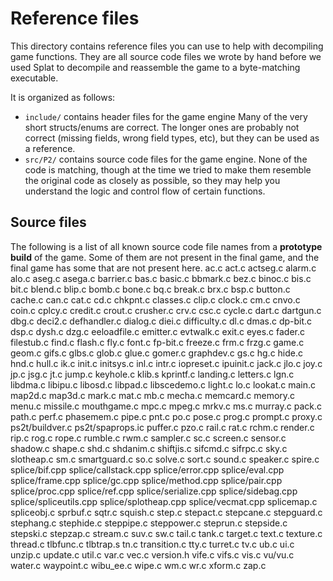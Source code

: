 # Reference files

This directory contains reference files you can use to help with decompiling game functions. They are all source code files we wrote by hand before we used Splat to decompile and reassemble the game to a byte-matching executable.

It is organized as follows:
- `include/` contains header files for the game engine Many of the very short structs/enums are correct. The longer ones are probably not correct (missing fields, wrong field types, etc), but they can be used as a reference.
- `src/P2/` contains source code files for the game engine. None of the code is matching, though at the time we tried to make them resemble the original code as closely as possible, so they may help you understand the logic and control flow of certain functions.

## Source files
The following is a list of all known source code file names from a **prototype build** of the game. Some of them are not present in the final game, and the final game has some that are not present here.
ac.c
act.c
actseg.c
alarm.c
alo.c
aseg.c
asega.c
barrier.c
bas.c
basic.c
bbmark.c
bez.c
binoc.c
bis.c
bit.c
blend.c
blip.c
bomb.c
bone.c
bq.c
break.c
brx.c
bsp.c
button.c
cache.c
can.c
cat.c
cd.c
chkpnt.c
classes.c
clip.c
clock.c
cm.c
cnvo.c
coin.c
cplcy.c
credit.c
crout.c
crusher.c
crv.c
csc.c
cycle.c
dart.c
dartgun.c
dbg.c
deci2.c
defhandler.c
dialog.c
diei.c
difficulty.c
dl.c
dmas.c
dp-bit.c
dsp.c
dysh.c
dzg.c
eeloadfile.c
emitter.c
evtwalk.c
exit.c
eyes.c
fader.c
filestub.c
find.c
flash.c
fly.c
font.c
fp-bit.c
freeze.c
frm.c
frzg.c
game.c
geom.c
gifs.c
glbs.c
glob.c
glue.c
gomer.c
graphdev.c
gs.c
hg.c
hide.c
hnd.c
hull.c
ik.c
init.c
initsys.c
inl.c
intr.c
iopreset.c
ipuinit.c
jack.c
jlo.c
joy.c
jp.c
jsg.c
jt.c
jump.c
keyhole.c
klib.s
kprintf.c
landing.c
letters.c
lgn.c
libdma.c
libipu.c
libosd.c
libpad.c
libscedemo.c
light.c
lo.c
lookat.c
main.c
map2d.c
map3d.c
mark.c
mat.c
mb.c
mecha.c
memcard.c
memory.c
menu.c
missile.c
mouthgame.c
mpc.c
mpeg.c
mrkv.c
ms.c
murray.c
pack.c
path.c
perf.c
phasemem.c
pipe.c
pnt.c
po.c
pose.c
prog.c
prompt.c
proxy.c
ps2t/buildver.c
ps2t/spaprops.ic
puffer.c
pzo.c
rail.c
rat.c
rchm.c
render.c
rip.c
rog.c
rope.c
rumble.c
rwm.c
sampler.c
sc.c
screen.c
sensor.c
shadow.c
shape.c
shd.c
shdanim.c
shiftjis.c
sifcmd.c
sifrpc.c
sky.c
slotheap.c
sm.c
smartguard.c
so.c
solve.c
sort.c
sound.c
speaker.c
spire.c
splice/bif.cpp
splice/callstack.cpp
splice/error.cpp
splice/eval.cpp
splice/frame.cpp
splice/gc.cpp
splice/method.cpp
splice/pair.cpp
splice/proc.cpp
splice/ref.cpp
splice/serialize.cpp
splice/sidebag.cpp
splice/spliceutils.cpp
splice/splotheap.cpp
splice/vecmat.cpp
splicemap.c
spliceobj.c
sprbuf.c
sqtr.c
squish.c
step.c
stepact.c
stepcane.c
stepguard.c
stephang.c
stephide.c
steppipe.c
steppower.c
steprun.c
stepside.c
stepski.c
stepzap.c
stream.c
suv.c
sw.c
tail.c
tank.c
target.c
text.c
texture.c
thread.c
tlbfunc.c
tlbtrap.s
tn.c
transition.c
tty.c
turret.c
tv.c
ub.c
ui.c
unzip.c
update.c
util.c
var.c
vec.c
version.h
vife.c
vifs.c
vis.c
vu/vu.c
water.c
waypoint.c
wibu_ee.c
wipe.c
wm.c
wr.c
xform.c
zap.c

